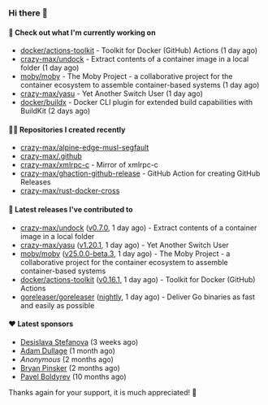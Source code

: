 ### Hi there 👋

#### 👷 Check out what I'm currently working on

- [docker/actions-toolkit](https://github.com/docker/actions-toolkit) - Toolkit for Docker (GitHub) Actions (1 day ago)
- [crazy-max/undock](https://github.com/crazy-max/undock) - Extract contents of a container image in a local folder (1 day ago)
- [moby/moby](https://github.com/moby/moby) - The Moby Project - a collaborative project for the container ecosystem to assemble container-based systems (1 day ago)
- [crazy-max/yasu](https://github.com/crazy-max/yasu) - Yet Another Switch User (1 day ago)
- [docker/buildx](https://github.com/docker/buildx) - Docker CLI plugin for extended build capabilities with BuildKit (2 days ago)

#### 👨‍💻 Repositories I created recently

- [crazy-max/alpine-edge-musl-segfault](https://github.com/crazy-max/alpine-edge-musl-segfault)
- [crazy-max/.github](https://github.com/crazy-max/.github)
- [crazy-max/xmlrpc-c](https://github.com/crazy-max/xmlrpc-c) - Mirror of xmlrpc-c
- [crazy-max/ghaction-github-release](https://github.com/crazy-max/ghaction-github-release) - GitHub Action for creating GitHub Releases
- [crazy-max/rust-docker-cross](https://github.com/crazy-max/rust-docker-cross)

#### 🚀 Latest releases I've contributed to

- [crazy-max/undock](https://github.com/crazy-max/undock) ([v0.7.0](https://github.com/crazy-max/undock/releases/tag/v0.7.0), 1 day ago) - Extract contents of a container image in a local folder
- [crazy-max/yasu](https://github.com/crazy-max/yasu) ([v1.20.1](https://github.com/crazy-max/yasu/releases/tag/v1.20.1), 1 day ago) - Yet Another Switch User
- [moby/moby](https://github.com/moby/moby) ([v25.0.0-beta.3](https://github.com/moby/moby/releases/tag/v25.0.0-beta.3), 1 day ago) - The Moby Project - a collaborative project for the container ecosystem to assemble container-based systems
- [docker/actions-toolkit](https://github.com/docker/actions-toolkit) ([v0.16.1](https://github.com/docker/actions-toolkit/releases/tag/v0.16.1), 1 day ago) - Toolkit for Docker (GitHub) Actions
- [goreleaser/goreleaser](https://github.com/goreleaser/goreleaser) ([nightly](https://github.com/goreleaser/goreleaser/releases/tag/nightly), 1 day ago) - Deliver Go binaries as fast and easily as possible

#### ❤️ Latest sponsors
- [Desislava Stefanova](https://github.com/desistefanova) (3 weeks ago)
- [Adam Dullage](https://github.com/dullage) (1 month ago)
- _Anonymous_ (2 months ago)
- [Bryan Pinsker](https://github.com/BryanPinsker) (2 months ago)
- [Pavel Boldyrev](https://github.com/bpg) (10 months ago)

Thanks again for your support, it is much appreciated! 🙏
